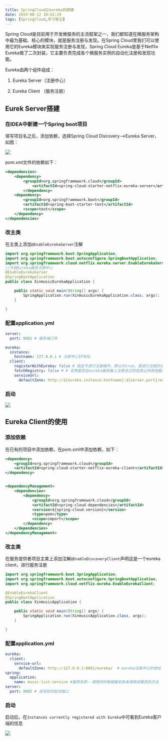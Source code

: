 ```yaml
---
title: SpringCloud之eureka的搭建
date: 2019-08-12 10:52:29
tags: [SpringCloud,学习笔记]
---
```


Spring Cloud是目前用于开发微服务的主流框架之一，我们都知道在微服务架构中最为基础、核心的模块，就是服务注册与发现。在Spring Cloud里我们可以使用它的Eureka模块来实现服务注册与发现，Spring Cloud Eureka是基于Netflix Eureka做了二次封装，它主要负责完成各个微服务实例的自动化注册和发现功能。  

Eureka由两个组件组成：

1. Eureka Server（注册中心）

2. Eureka Client （服务注册）

<!--truncate-->

## Eurek Server搭建

### 在IDEA中新建一个Spring boot项目

填写项目名之后，添加依赖，选择Spring Cloud Discovery-->Eureka Server，如图：

![](https://cdn.ego1st.cn/postImg/Snipaste_2019-08-12_11-00-21.jpg)

pom.xml文件的依赖如下：

```xml
<dependencies>
	<dependency>
		<groupId>org.springframework.cloud</groupId>
            <artifactId>spring-cloud-starter-netflix-eureka-server</artifactId>
        </dependency>
	<dependency>
		<groupId>org.springframework.boot</groupId>
		<artifactId>spring-boot-starter-test</artifactId>
		<scope>test</scope>
    </dependency>
</dependencies>
```

### 改主类

在主类上添加`@EnableEurekaServer`注解

```java
import org.springframework.boot.SpringApplication;
import org.springframework.boot.autoconfigure.SpringBootApplication;
import org.springframework.cloud.netflix.eureka.server.EnableEurekaServer;
//开启Eureka服务注册中心
@EnableEurekaServer
@SpringBootApplication
public class XinmusicEurekaApplication {

    public static void main(String[] args) {
        SpringApplication.run(XinmusicEurekaApplication.class, args);
    }

}
```

### 配置application.yml

```yaml
server:
  port: 8081 # 服务端口号

eureka:
  instance:
    hostname: 127.0.0.1 # 注册中心IP地址
  client:
    registerWithEureka: false # 指定不进行注册操作，默认为true，若进行注册的话，会显示在Eureka信息面板上
    fetchRegistry: false # # 实例是否在eureka服务器上注册自己的信息以供其他服务发现，默认为true 如果是做高可用的发现服务那就要改成true
    serviceUrl:
      defaultZone: http://${eureka.instance.hostname}:${server.port}/eureka/ # 指定注册中心的地址
```

### 启动

![](https://cdn.ego1st.cn/postImg/Snipaste_2019-08-12_11-23-22.jpg)

## Eureka Client的使用

### 添加依赖

在已有的项目中添加依赖，在pom.xml中添加依赖，如下：

```xml
<dependency>
	<groupId>org.springframework.cloud</groupId>
	<artifactId>spring-cloud-starter-netflix-eureka-client</artifactId>
</dependency>


<dependencyManagement>
	<dependencies>
		<dependency>
			<groupId>org.springframework.cloud</groupId>
			<artifactId>spring-cloud-dependencies</artifactId>
            <version>${spring-cloud.version}</version>
            <type>pom</type>
            <scope>import</scope>
		</dependency>
	</dependencies>
</dependencyManagement>
```

### 改主类

在服务提供者项目主类上添加注解`@EnableDiscoveryClient`声明这是一个eureka client，进行服务注册

```java
import org.springframework.boot.SpringApplication;
import org.springframework.boot.autoconfigure.SpringBootApplication;
import org.springframework.cloud.netflix.eureka.EnableEurekaClient;

@EnableEurekaClient
@SpringBootApplication
public class XinmusicApplication {

    public static void main(String[] args) {
        SpringApplication.run(XinmusicApplication.class, args);
    }

}

```

### 配置application.yml

```yml
eureka:
  client:
    service-url:
      defaultZone: http://127.0.0.1:8081/eureka/  # eureka注册中心的地址
spring:
  application:
    name: music-list-service #服务名称--调用的时候根据名称来调用该服务的方法
server:
  port: 8082 # 该项目的启动端口
```

### 启动

启动后，在`Instances currently registered with Eureka`中可看到Eureka客户端的信息

![](https://cdn.ego1st.cn/postImg/Snipaste_2019-08-12_11-40-27.jpg)